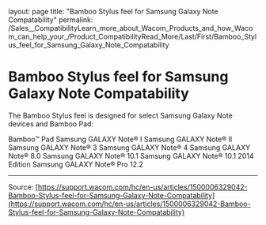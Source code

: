 layout: page
title: "Bamboo Stylus feel for Samsung Galaxy Note Compatability"
permalink: /Sales__CompatibilityLearn_more_about_Wacom_Products_and_how_Wacom_can_help_your_/Product_CompatibilityRead_More/Last/First/Bamboo_Stylus_feel_for_Samsung_Galaxy_Note_Compatability

# Bamboo Stylus feel for Samsung Galaxy Note Compatability

The Bamboo Stylus feel is designed for select Samsung Galaxy Note devices and Bamboo Pad:

Bamboo™ Pad
Samsung GALAXY Note® I
Samsung GALAXY Note® II
Samsung GALAXY Note® 3
Samsung GALAXY Note® 4
Samsung GALAXY Note® 8.0
Samsung GALAXY Note® 10.1
Samsung GALAXY Note® 10.1 2014 Edition
Samsung GALAXY Note® Pro 12.2

---
Source: [https://support.wacom.com/hc/en-us/articles/1500006329042-Bamboo-Stylus-feel-for-Samsung-Galaxy-Note-Compatability](https://support.wacom.com/hc/en-us/articles/1500006329042-Bamboo-Stylus-feel-for-Samsung-Galaxy-Note-Compatability)
